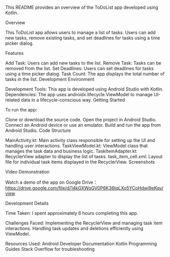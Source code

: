 This README provides an overview of the ToDoList app developed using Kotlin.

Overview

This ToDoList app allows users to manage a list of tasks. Users can add new tasks, remove existing tasks, and set deadlines for tasks using a time picker dialog.

Features

Add Task: Users can add new tasks to the list.
Remove Task: Tasks can be removed from the list.
Set Deadlines: Users can set deadlines for tasks using a time picker dialog.
Task Count: The app displays the total number of tasks in the list.
Development Environment

Development Tools: This app is developed using Android Studio with Kotlin.
Dependencies: The app uses androidx.lifecycle.ViewModel to manage UI-related data in a lifecycle-conscious way.
Getting Started

To run the app:

Clone or download the source code.
Open the project in Android Studio.
Connect an Android device or use an emulator.
Build and run the app from Android Studio.
Code Structure

MainActivity.kt: Main activity class responsible for setting up the UI and handling user interactions.
TaskViewModel.kt: ViewModel class that manages the task data and business logic.
TaskItemAdapter.kt: RecyclerView adapter to display the list of tasks.
task_item_cell.xml: Layout file for individual task items displayed in the RecyclerView.
Screenshots



Video Demonstration

Watch a demo of the app on Google Drive：https://drive.google.com/file/d/14kGXWqGV0P6K36tqLXo5YCoHdwi9eKqv/view

Development Details

Time Taken: I spent approximately 6 hours completing this app.

Challenges Faced:
Implementing the RecyclerView and managing task item interactions.
Handling task updates and deletions efficiently using ViewModel.

Resources Used:
Android Developer Documentation
Kotlin Programming Guides
Stack Overflow for troubleshooting
